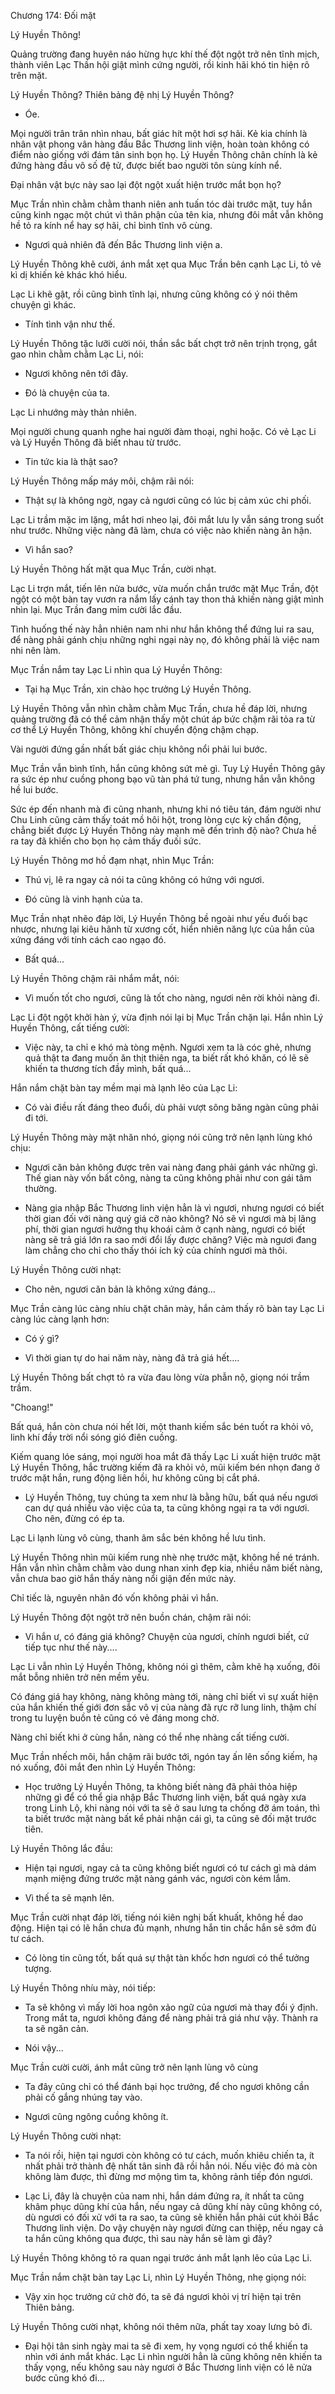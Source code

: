 




Chương 174: Đối mặt


Lý Huyền Thông!

Quảng trường đang huyên náo hừng hực khí thế đột ngột trở nên tĩnh mịch, thành viên Lạc Thần hội giật mình cứng người, rồi kinh hãi khó tin hiện rõ trên mặt.

Lý Huyền Thông? Thiên bảng đệ nhị Lý Huyền Thông?

- Óe.

Mọi người trân trân nhìn nhau, bất giác hít một hơi sợ hãi. Kẻ kia chính là nhân vật phong vân hàng đầu Bắc Thương linh viện, hoàn toàn không có điểm nào giống với đám tân sinh bọn họ. Lý Huyền Thông chân chính là kẻ đứng hàng đầu vô số đệ tử, được biết bao người tôn sùng kính nể.

Đại nhân vật bực này sao lại đột ngột xuất hiện trước mắt bọn họ?

Mục Trần nhìn chằm chằm thanh niên anh tuấn tóc dài trước mặt, tuy hắn cũng kinh ngạc một chút vì thân phận của tên kia, nhưng đôi mắt vẫn không hề tỏ ra kính nể hay sợ hãi, chỉ bình tĩnh vô cùng.

- Ngươi quả nhiên đã đến Bắc Thương linh viện a.

Lý Huyền Thông khẽ cười, ánh mắt xẹt qua Mục Trần bên cạnh Lạc Li, tỏ vẻ kì dị khiến kẻ khác khó hiểu.

Lạc Li khẽ gật, rồi cũng bình tĩnh lại, nhưng cũng không có ý nói thêm chuyện gì khác.

- Tính tình vận như thế.

Lý Huyền Thông tặc lưỡi cười nói, thần sắc bất chợt trở nên trịnh trọng, gắt gao nhìn chằm chằm Lạc Li, nói:

- Ngươi không nên tới đây.

- Đó là chuyện của ta.

Lạc Li nhướng mày thản nhiên.

Mọi người chung quanh nghe hai người đàm thoại, nghi hoặc. Có vẻ Lạc Li và Lý Huyền Thông đã biết nhau từ trước.

- Tin tức kia là thật sao?

Lý Huyền Thông mấp máy môi, chậm rãi nói:

- Thật sự là không ngờ, ngay cả ngươi cũng có lúc bị cảm xúc chi phối.

Lạc Li trầm mặc im lặng, mắt hơi nheo lại, đôi mắt lưu ly vẫn sáng trong suốt như trước. Những việc nàng đã làm, chưa có việc nào khiến nàng ân hận.

- Vì hắn sao?

Lý Huyền Thông hất mặt qua Mục Trần, cười nhạt.

Lạc Li trợn mắt, tiến lên nửa bước, vừa muốn chắn trước mặt Mục Trần, đột ngột có một bàn tay vươn ra nắm lấy cánh tay thon thả khiến nàng giật mình nhìn lại. Mục Trần đang mỉm cười lắc đầu.

Tình huống thế này hẳn nhiên nam nhi như hắn không thể đứng lui ra sau, để nàng phải gánh chịu những nghi ngại này nọ, đó không phải là việc nam nhi nên làm.

Mục Trần nắm tay Lạc Li nhìn qua Lý Huyền Thông:

- Tại hạ Mục Trần, xin chào học trưởng Lý Huyền Thông.

Lý Huyền Thông vẫn nhìn chằm chằm Mục Trần, chưa hề đáp lời, nhưng quảng trường đã có thể cảm nhận thấy một chút áp bức chậm rãi tỏa ra từ cơ thể Lý Huyền Thông, không khí chuyển động chậm chạp.

Vài người đứng gần nhất bất giác chịu không nổi phải lui bước.

Mục Trần vẫn bình tĩnh, hắn cũng không sứt mẻ gì. Tuy Lý Huyền Thông gây ra sức ép như cuồng phong bạo vũ tàn phá tứ tung, nhưng hắn vẫn không hề lui bước.

Sức ép đến nhanh mà đi cũng nhanh, nhưng khi nó tiêu tán, đám người như Chu Linh cũng cảm thấy toát mồ hôi hột, trong lòng cực kỳ chấn động, chẳng biết được Lý Huyền Thông này mạnh mẽ đến trình độ nào? Chưa hề ra tay đã khiến cho bọn họ cảm thấy đuối sức.

Lý Huyền Thông mơ hồ đạm nhạt, nhìn Mục Trần:

- Thú vị, lẽ ra ngay cả nói ta cũng không có hứng với ngươi.

- Đó cũng là vinh hạnh của ta.

Mục Trần nhạt nhẽo đáp lời, Lý Huyền Thông bề ngoài như yếu đuối bạc nhược, nhưng lại kiêu hãnh từ xương cốt, hiển nhiên năng lực của hắn của xứng đáng với tính cách cao ngạo đó.

- Bất quá...

Lý Huyền Thông chậm rãi nhắm mắt, nói:

- Vì muốn tốt cho ngươi, cũng là tốt cho nàng, ngươi nên rời khỏi nàng đi.

Lạc Li đột ngột khởi hàn ý, vừa định nói lại bị Mục Trần chặn lại. Hắn nhìn Lý Huyền Thông, cất tiếng cười:

- Việc này, ta chỉ e khó mà tòng mệnh. Ngươi xem ta là cóc ghẻ, nhưng quả thật ta đang muốn ăn thịt thiên nga, ta biết rất khó khăn, có lẽ sẽ khiến ta thương tích đầy mình, bất quá...

Hắn nắm chặt bàn tay mềm mại mà lạnh lẽo của Lạc Li:

- Có vài điều rất đáng theo đuổi, dù phải vượt sông băng ngàn cũng phải đi tới.

Lý Huyền Thông mày mặt nhăn nhó, giọng nói cũng trở nên lạnh lùng khó chịu:

- Ngươi căn bản không được trên vai nàng đang phải gánh vác những gì. Thế gian này vốn bất công, nàng ta cũng không phải như con gái tâm thường.

- Nàng gia nhập Bắc Thương linh viện hẳn là vì ngươi, nhưng ngươi có biết thời gian đối với nàng quý giá cỡ nào không? Nó sẽ vì ngươi mà bị lãng phí, thời gian ngươi hưởng thụ khoái cảm ở cạnh nàng, ngươi có biết nàng sẽ trả giá lớn ra sao mới đổi lấy được chăng? Việc mà ngươi đang làm chẳng cho chỉ cho thấy thói ích kỷ của chính ngươi mà thôi.

Lý Huyền Thông cười nhạt:

- Cho nên, ngươi căn bản là không xứng đáng...

Mục Trần càng lúc càng nhíu chặt chân mày, hắn cảm thấy rõ bàn tay Lạc Li càng lúc càng lạnh hơn:

- Có ý gì?

- Vì thời gian tự do hai năm này, nàng đã trả giá hết....

Lý Huyền Thông bất chợt tỏ ra vừa đau lòng vừa phẫn nộ, giọng nói trầm trầm.

"Choang!"

Bất quá, hắn còn chưa nói hết lời, một thanh kiếm sắc bén tuốt ra khỏi vỏ, linh khí đầy trời nổi sóng gió điên cuồng.

Kiếm quang lóe sáng, mọi người hoa mắt đã thấy Lạc Li xuất hiện trước mặt Lý Huyền Thông, hắc trường kiếm đã ra khỏi vỏ, mũi kiếm bén nhọn đang ở trước mặt hắn, rung động liên hồi, hư không cũng bị cắt phá.

- Lý Huyền Thông, tuy chúng ta xem như là bằng hữu, bất quá nếu ngươi can dự quá nhiều vào việc của ta, ta cũng không ngại ra ta với ngươi. Cho nên, đừng có ép ta.

Lạc Li lạnh lùng vô cùng, thanh âm sắc bén không hề lưu tình.

Lý Huyền Thông nhìn mũi kiếm rung nhè nhẹ trước mặt, không hề né tránh. Hắn vẫn nhìn chằm chằm vào dung nhan xinh đẹp kia, nhiều năm biết nàng, vẫn chưa bao giờ hắn thấy nàng nổi giận đến mức này.

Chỉ tiếc là, nguyên nhân đó vốn không phải vì hắn.

Lý Huyền Thông đột ngột trở nên buồn chán, chậm rãi nói:

- Vì hắn ư, có đáng giá không? Chuyện của ngươi, chính ngươi biết, cứ tiếp tục như thế này....

Lạc Li vẫn nhìn Lý Huyền Thông, không nói gì thêm, cằm khẽ hạ xuống, đôi mắt bỗng nhiên trở nên mềm yếu.

Có đáng giá hay không, nàng không màng tới, nàng chỉ biết vì sự xuất hiện của hắn khiến thế giới đơn sắc vô vị của nàng đã rực rỡ lung linh, thậm chí trong tu luyện buồn tẻ cũng có vẻ đáng mong chờ.

Nàng chỉ biết khi ở cùng hắn, nàng có thể nhẹ nhàng cất tiếng cười.

Mục Trần nhếch môi, hắn chậm rãi bước tới, ngón tay ấn lên sống kiếm, hạ nó xuống, đôi mắt đen nhìn Lý Huyền Thông:

- Học trưởng Lý Huyền Thông, ta không biết nàng đã phải thỏa hiệp những gì để có thể gia nhập Bắc Thương linh viện, bất quá ngày xưa trong Linh Lộ, khi nàng nói với ta sẽ ở sau lưng ta chống đỡ ám toán, thì ta biết trước mặt nàng bất kể phải nhận cái gì, ta cũng sẽ đối mặt trước tiên.

Lý Huyền Thông lắc đầu:

- Hiện tại ngươi, ngay cả ta cũng không biết ngươi có tư cách gì mà dám mạnh miệng đứng trước mặt nàng gánh vác, ngươi còn kém lắm.

- Vì thế ta sẽ mạnh lên.

Mục Trần cười nhạt đáp lời, tiếng nói kiên nghị bất khuất, không hề dao động. Hiện tại có lẽ hắn chưa đủ mạnh, nhưng hắn tin chắc hắn sẽ sớm đủ tư cách.

- Có lòng tin cũng tốt, bất quá sự thật tàn khốc hơn ngươi có thể tưởng tượng.

Lý Huyền Thông nhíu mày, nói tiếp:

- Ta sẽ không vì mấy lời hoa ngôn xảo ngữ của ngươi mà thay đổi ý định. Trong mắt ta, ngươi không đáng để nàng phải trả giá như vậy. Thành ra ta sẽ ngăn cản.

- Nói vậy...

Mục Trần cười cười, ánh mắt cũng trở nên lạnh lùng vô cùng

- Ta đây cũng chỉ có thể đánh bại học trưởng, để cho ngươi không cần phải cố gắng nhúng tay vào.

- Ngươi cũng ngông cuồng không ít.

Lý Huyền Thông cười nhạt:

- Ta nói rồi, hiện tại ngươi còn không có tư cách, muốn khiêu chiến ta, ít nhất phải trở thành đệ nhất tân sinh đã rồi hẳn nói. Nếu việc đó mà còn không làm được, thì đừng mơ mộng tìm ta, không rảnh tiếp đón ngươi.

- Lạc Li, đây là chuyện của nam nhi, hắn dám đứng ra, ít nhất ta cũng khâm phục dũng khí của hắn, nếu ngay cả dũng khí này cũng không có, dù ngươi có đối xử với ta ra sao, ta cũng sẽ khiến hắn phải cút khỏi Bắc Thương linh viện. Do vậy chuyện này ngươi đừng can thiệp, nếu ngay cả ta hắn cũng không qua được, thì sau này hắn sẽ làm gì đây?

Lý Huyền Thông không tỏ ra quan ngại trước ánh mắt lạnh lẽo của Lạc Li.

Mục Trần nắm chặt bàn tay Lạc Li, nhìn Lý Huyền Thông, nhẹ giọng nói:

- Vậy xin học trưởng cứ chờ đó, ta sẽ đá ngươi khỏi vị trí hiện tại trên Thiên bảng.

Lý Huyền Thông cười nhạt, không nói thêm nữa, phất tay xoay lưng bỏ đi.

- Đại hội tân sinh ngày mai ta sẽ đi xem, hy vọng ngươi có thể khiến ta nhìn với ánh mắt khác. Lạc Li nhìn người hẳn là cũng không nên khiến ta thấy vọng, nếu không sau này ngươi ở Bắc Thương linh viện có lẽ nửa bước cũng khó đi...




